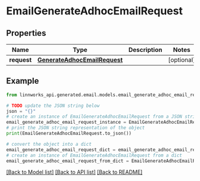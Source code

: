 # EmailGenerateAdhocEmailRequest


## Properties

Name | Type | Description | Notes
------------ | ------------- | ------------- | -------------
**request** | [**GenerateAdhocEmailRequest**](GenerateAdhocEmailRequest.md) |  | [optional] 

## Example

```python
from linnworks_api.generated.email.models.email_generate_adhoc_email_request import EmailGenerateAdhocEmailRequest

# TODO update the JSON string below
json = "{}"
# create an instance of EmailGenerateAdhocEmailRequest from a JSON string
email_generate_adhoc_email_request_instance = EmailGenerateAdhocEmailRequest.from_json(json)
# print the JSON string representation of the object
print(EmailGenerateAdhocEmailRequest.to_json())

# convert the object into a dict
email_generate_adhoc_email_request_dict = email_generate_adhoc_email_request_instance.to_dict()
# create an instance of EmailGenerateAdhocEmailRequest from a dict
email_generate_adhoc_email_request_from_dict = EmailGenerateAdhocEmailRequest.from_dict(email_generate_adhoc_email_request_dict)
```
[[Back to Model list]](../README.md#documentation-for-models) [[Back to API list]](../README.md#documentation-for-api-endpoints) [[Back to README]](../README.md)


